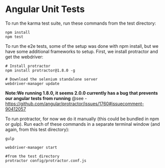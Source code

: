 Angular Unit Tests
==================

To run the karma test suite, run these commands from the test directory:

    npm install
    npm test
    
To run the e2e tests, some of the setup was done with npm install, but we have some additional frameworks to setup. First, we install protractor and get the webdriver:

```
# Install protractor
npm install protractor@1.8.0 -g
 
# Download the selenium standalone server
webdriver-manager update
```

**Note:We running 1.8.0, it seems 2.0.0 currently has a bug that prevents our angular tests from running**
    @see - https://github.com/angular/protractor/issues/1760#issuecomment-90412057
    
To run protractor, for now we do it manually (this could be bundled in npm or gulp). Run each of these commands in a separate terminal window (and again, from this test directory):
    
```
gulp
```
```
webdriver-manager start
```
```
#from the test directory
protractor config/protractor.conf.js
```
